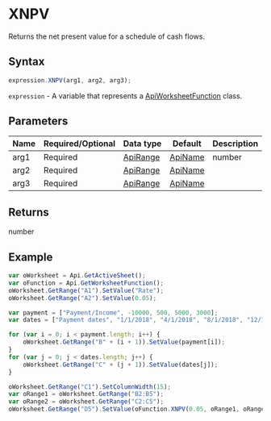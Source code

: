 # XNPV

Returns the net present value for a schedule of cash flows.

## Syntax

```javascript
expression.XNPV(arg1, arg2, arg3);
```

`expression` - A variable that represents a [ApiWorksheetFunction](../ApiWorksheetFunction.md) class.

## Parameters

| **Name** | **Required/Optional** | **Data type** | **Default** | **Description** |
| ------------- | ------------- | ------------- | ------------- | ------------- |
| arg1 | Required | [ApiRange](../../ApiRange/ApiRange.md) | [ApiName](../../ApiName/ApiName.md) | number |  | The discount rate to apply to the cash flows. |
| arg2 | Required | [ApiRange](../../ApiRange/ApiRange.md) | [ApiName](../../ApiName/ApiName.md) |  | A range that contains the series of cash flows that corresponds to a schedule of payments in dates. |
| arg3 | Required | [ApiRange](../../ApiRange/ApiRange.md) | [ApiName](../../ApiName/ApiName.md) |  | A range that contains the schedule of payment dates that corresponds to the cash flow payments. |

## Returns

number

## Example



```javascript
var oWorksheet = Api.GetActiveSheet();
var oFunction = Api.GetWorksheetFunction();
oWorksheet.GetRange("A1").SetValue("Rate");
oWorksheet.GetRange("A2").SetValue(0.05);

var payment = ["Payment/Income", -10000, 500, 5000, 3000];
var dates = ["Payment dates", "1/1/2018", "4/1/2018", "8/1/2018", "12/1/2018"];

for (var i = 0; i < payment.length; i++) {
    oWorksheet.GetRange("B" + (i + 1)).SetValue(payment[i]);
}
for (var j = 0; j < dates.length; j++) {
    oWorksheet.GetRange("C" + (j + 1)).SetValue(dates[j]);
}

oWorksheet.GetRange("C1").SetColumnWidth(15);
var oRange1 = oWorksheet.GetRange("B2:B5");
var oRange2 = oWorksheet.GetRange("C2:C5");
oWorksheet.GetRange("D5").SetValue(oFunction.XNPV(0.05, oRange1, oRange2));
```
